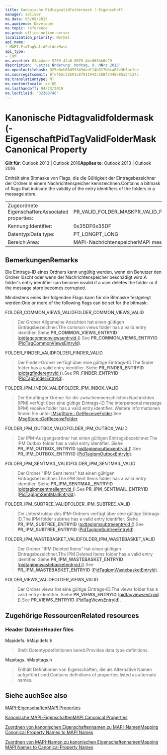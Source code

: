 ```yaml
---
title: Kanonische Pidtagvalidfoldermask (-Eigenschaft
manager: soliver
ms.date: 03/09/2015
ms.audience: Developer
ms.topic: reference
ms.prod: office-online-server
localization_priority: Normal
api_name:
- MAPI.PidTagValidFolderMask
api_type:
- COM
ms.assetid: 83a44aee-5269-42a8-8078-4bc063bb6e29
description: 'Letzte �nderung: Montag, 9. M�rz 2015'
ms.openlocfilehash: 925e0eb60d55349ded114b827b6ca67e3b5ac1ce
ms.sourcegitcommit: 8fe462c32b91c87911942c188f3445e85a54137c
ms.translationtype: MT
ms.contentlocale: de-DE
ms.lasthandoff: 04/23/2019
ms.locfileid: "32360746"
---
```

# <a name="pidtagvalidfoldermask-canonical-property"></a><span data-ttu-id="7811e-103">Kanonische Pidtagvalidfoldermask (-Eigenschaft</span><span class="sxs-lookup"><span data-stu-id="7811e-103">PidTagValidFolderMask Canonical Property</span></span>

  
  
<span data-ttu-id="7811e-104">**Gilt für**: Outlook 2013 | Outlook 2016</span><span class="sxs-lookup"><span data-stu-id="7811e-104">**Applies to**: Outlook 2013 | Outlook 2016</span></span> 
  
<span data-ttu-id="7811e-105">Enthält eine Bitmaske von Flags, die die Gültigkeit der Eintragsbezeichner der Ordner in einem Nachrichtenspeicher kennzeichnen.</span><span class="sxs-lookup"><span data-stu-id="7811e-105">Contains a bitmask of flags that indicate the validity of the entry identifiers of the folders in a message store.</span></span>
  
|||
|:-----|:-----|
|<span data-ttu-id="7811e-106">Zugeordnete Eigenschaften:</span><span class="sxs-lookup"><span data-stu-id="7811e-106">Associated properties:</span></span>  <br/> |<span data-ttu-id="7811e-107">PR_VALID_FOLDER_MASK</span><span class="sxs-lookup"><span data-stu-id="7811e-107">PR_VALID_FOLDER_MASK</span></span>  <br/> |
|<span data-ttu-id="7811e-108">Kennung:</span><span class="sxs-lookup"><span data-stu-id="7811e-108">Identifier:</span></span>  <br/> |<span data-ttu-id="7811e-109">0x35DF</span><span class="sxs-lookup"><span data-stu-id="7811e-109">0x35DF</span></span>  <br/> |
|<span data-ttu-id="7811e-110">Datentyp:</span><span class="sxs-lookup"><span data-stu-id="7811e-110">Data type:</span></span>  <br/> |<span data-ttu-id="7811e-111">PT_LONG</span><span class="sxs-lookup"><span data-stu-id="7811e-111">PT_LONG</span></span>  <br/> |
|<span data-ttu-id="7811e-112">Bereich:</span><span class="sxs-lookup"><span data-stu-id="7811e-112">Area:</span></span>  <br/> |<span data-ttu-id="7811e-113">MAPI-Nachrichtenspeicher</span><span class="sxs-lookup"><span data-stu-id="7811e-113">MAPI message store</span></span>  <br/> |
   
## <a name="remarks"></a><span data-ttu-id="7811e-114">Bemerkungen</span><span class="sxs-lookup"><span data-stu-id="7811e-114">Remarks</span></span>

<span data-ttu-id="7811e-115">Die Eintrags-ID eines Ordners kann ungültig werden, wenn ein Benutzer den Ordner löscht oder wenn der Nachrichtenspeicher beschädigt wird.</span><span class="sxs-lookup"><span data-stu-id="7811e-115">A folder's entry identifier can become invalid if a user deletes the folder or if the message store becomes corrupted.</span></span>
  
<span data-ttu-id="7811e-116">Mindestens eines der folgenden Flags kann für die Bitmaske festgelegt werden:</span><span class="sxs-lookup"><span data-stu-id="7811e-116">One or more of the following flags can be set for the bitmask:</span></span> 
  
<span data-ttu-id="7811e-117">FOLDER_COMMON_VIEWS_VALID</span><span class="sxs-lookup"><span data-stu-id="7811e-117">FOLDER_COMMON_VIEWS_VALID</span></span> 
  
> <span data-ttu-id="7811e-118">Der Ordner Allgemeine Ansichten hat einen gültigen Eintragsbezeichner.</span><span class="sxs-lookup"><span data-stu-id="7811e-118">The common views folder has a valid entry identifier.</span></span> <span data-ttu-id="7811e-119">Siehe **PR_COMMON_VIEWS_ENTRYID** ([pidtagcommonviewsentryid (](pidtagcommonviewsentryid-canonical-property.md)).</span><span class="sxs-lookup"><span data-stu-id="7811e-119">See **PR_COMMON_VIEWS_ENTRYID** ([PidTagCommonViewsEntryId](pidtagcommonviewsentryid-canonical-property.md)).</span></span>
    
<span data-ttu-id="7811e-120">FOLDER_FINDER_VALID</span><span class="sxs-lookup"><span data-stu-id="7811e-120">FOLDER_FINDER_VALID</span></span> 
  
> <span data-ttu-id="7811e-121">Der Finder-Ordner verfügt über eine gültige Eintrags-ID.</span><span class="sxs-lookup"><span data-stu-id="7811e-121">The finder folder has a valid entry identifier.</span></span> <span data-ttu-id="7811e-122">Siehe **PR_FINDER_ENTRYID** ([pidtagfinderentryid (](pidtagfinderentryid-canonical-property.md)).</span><span class="sxs-lookup"><span data-stu-id="7811e-122">See **PR_FINDER_ENTRYID** ([PidTagFinderEntryId](pidtagfinderentryid-canonical-property.md)).</span></span> 
    
<span data-ttu-id="7811e-123">FOLDER_IPM_INBOX_VALID</span><span class="sxs-lookup"><span data-stu-id="7811e-123">FOLDER_IPM_INBOX_VALID</span></span> 
  
> <span data-ttu-id="7811e-124">Der Empfänger Ordner für die zwischenmenschlichen Nachrichten (IPM) verfügt über eine gültige Eintrags-ID.</span><span class="sxs-lookup"><span data-stu-id="7811e-124">The interpersonal message (IPM) receive folder has a valid entry identifier.</span></span> <span data-ttu-id="7811e-125">Weitere Informationen finden Sie unter [IMsgStore:: GetReceiveFolder](imsgstore-getreceivefolder.md).</span><span class="sxs-lookup"><span data-stu-id="7811e-125">See [IMsgStore::GetReceiveFolder](imsgstore-getreceivefolder.md).</span></span> 
    
<span data-ttu-id="7811e-126">FOLDER_IPM_OUTBOX_VALID</span><span class="sxs-lookup"><span data-stu-id="7811e-126">FOLDER_IPM_OUTBOX_VALID</span></span> 
  
> <span data-ttu-id="7811e-127">Der IPM-Ausgangsordner hat einen gültigen Eintragsbezeichner.</span><span class="sxs-lookup"><span data-stu-id="7811e-127">The IPM Outbox folder has a valid entry identifier.</span></span> <span data-ttu-id="7811e-128">Siehe **PR_IPM_OUTBOX_ENTRYID** ([pidtagipmoutboxentryid (](pidtagipmoutboxentryid-canonical-property.md)).</span><span class="sxs-lookup"><span data-stu-id="7811e-128">See **PR_IPM_OUTBOX_ENTRYID** ([PidTagIpmOutboxEntryId](pidtagipmoutboxentryid-canonical-property.md)).</span></span> 
    
<span data-ttu-id="7811e-129">FOLDER_IPM_SENTMAIL_VALID</span><span class="sxs-lookup"><span data-stu-id="7811e-129">FOLDER_IPM_SENTMAIL_VALID</span></span> 
  
> <span data-ttu-id="7811e-130">Der Ordner "IPM Sent Items" hat einen gültigen Eintragsbezeichner.</span><span class="sxs-lookup"><span data-stu-id="7811e-130">The IPM Sent Items folder has a valid entry identifier.</span></span> <span data-ttu-id="7811e-131">Siehe **PR_IPM_SENTMAIL_ENTRYID** ([pidtagipmsentmailentryid (](pidtagipmsentmailentryid-canonical-property.md)).</span><span class="sxs-lookup"><span data-stu-id="7811e-131">See **PR_IPM_SENTMAIL_ENTRYID** ([PidTagIpmSentMailEntryId](pidtagipmsentmailentryid-canonical-property.md)).</span></span>
    
<span data-ttu-id="7811e-132">FOLDER_IPM_SUBTREE_VALID</span><span class="sxs-lookup"><span data-stu-id="7811e-132">FOLDER_IPM_SUBTREE_VALID</span></span> 
  
> <span data-ttu-id="7811e-133">Die Unterstruktur des IPM-Ordners verfügt über eine gültige Eintrags-ID.</span><span class="sxs-lookup"><span data-stu-id="7811e-133">The IPM folder subtree has a valid entry identifier.</span></span> <span data-ttu-id="7811e-134">Siehe **PR_IPM_SUBTREE_ENTRYID** ([pidtagipmsubtreeentryid (](pidtagipmsubtreeentryid-canonical-property.md)).</span><span class="sxs-lookup"><span data-stu-id="7811e-134">See **PR_IPM_SUBTREE_ENTRYID** ([PidTagIpmSubtreeEntryId](pidtagipmsubtreeentryid-canonical-property.md)).</span></span>
    
<span data-ttu-id="7811e-135">FOLDER_IPM_WASTEBASKET_VALID</span><span class="sxs-lookup"><span data-stu-id="7811e-135">FOLDER_IPM_WASTEBASKET_VALID</span></span> 
  
> <span data-ttu-id="7811e-136">Der Ordner "IPM Deleted Items" hat einen gültigen Eintragsbezeichner.</span><span class="sxs-lookup"><span data-stu-id="7811e-136">The IPM Deleted Items folder has a valid entry identifier.</span></span> <span data-ttu-id="7811e-137">Siehe **PR_IPM_WASTEBASKET_ENTRYID** ([pidtagipmwastebasketentryid (](pidtagipmwastebasketentryid-canonical-property.md)).</span><span class="sxs-lookup"><span data-stu-id="7811e-137">See **PR_IPM_WASTEBASKET_ENTRYID** ([PidTagIpmWastebasketEntryId](pidtagipmwastebasketentryid-canonical-property.md)).</span></span>
    
<span data-ttu-id="7811e-138">FOLDER_VIEWS_VALID</span><span class="sxs-lookup"><span data-stu-id="7811e-138">FOLDER_VIEWS_VALID</span></span> 
  
> <span data-ttu-id="7811e-139">Der Ordner views hat eine gültige Eintrags-ID.</span><span class="sxs-lookup"><span data-stu-id="7811e-139">The views folder has a valid entry identifier.</span></span> <span data-ttu-id="7811e-140">Siehe **PR_VIEWS_ENTRYID** ([pidtagviewsentryid (](pidtagviewsentryid-canonical-property.md)).</span><span class="sxs-lookup"><span data-stu-id="7811e-140">See **PR_VIEWS_ENTRYID** ([PidTagViewsEntryId](pidtagviewsentryid-canonical-property.md)).</span></span>
    
## <a name="related-resources"></a><span data-ttu-id="7811e-141">Zugehörige Ressourcen</span><span class="sxs-lookup"><span data-stu-id="7811e-141">Related resources</span></span>

### <a name="header-files"></a><span data-ttu-id="7811e-142">Header Dateien</span><span class="sxs-lookup"><span data-stu-id="7811e-142">Header files</span></span>

<span data-ttu-id="7811e-143">Mapidefs. h</span><span class="sxs-lookup"><span data-stu-id="7811e-143">Mapidefs.h</span></span>
  
> <span data-ttu-id="7811e-144">Stellt Datentypdefinitionen bereit.</span><span class="sxs-lookup"><span data-stu-id="7811e-144">Provides data type definitions.</span></span>
    
<span data-ttu-id="7811e-145">Mapitags. h</span><span class="sxs-lookup"><span data-stu-id="7811e-145">Mapitags.h</span></span>
  
> <span data-ttu-id="7811e-146">Enthält Definitionen von Eigenschaften, die als Alternative Namen aufgeführt sind.</span><span class="sxs-lookup"><span data-stu-id="7811e-146">Contains definitions of properties listed as alternate names.</span></span>
    
## <a name="see-also"></a><span data-ttu-id="7811e-147">Siehe auch</span><span class="sxs-lookup"><span data-stu-id="7811e-147">See also</span></span>



[<span data-ttu-id="7811e-148">MAPI-Eigenschaften</span><span class="sxs-lookup"><span data-stu-id="7811e-148">MAPI Properties</span></span>](mapi-properties.md)
  
[<span data-ttu-id="7811e-149">Kanonische MAPI-Eigenschaften</span><span class="sxs-lookup"><span data-stu-id="7811e-149">MAPI Canonical Properties</span></span>](mapi-canonical-properties.md)
  
[<span data-ttu-id="7811e-150">Zuordnen von kanonischen Eigenschaftennamen zu MAPI-Namen</span><span class="sxs-lookup"><span data-stu-id="7811e-150">Mapping Canonical Property Names to MAPI Names</span></span>](mapping-canonical-property-names-to-mapi-names.md)
  
[<span data-ttu-id="7811e-151">Zuordnen von MAPI-Namen zu kanonischen Eigenschaftennamen</span><span class="sxs-lookup"><span data-stu-id="7811e-151">Mapping MAPI Names to Canonical Property Names</span></span>](mapping-mapi-names-to-canonical-property-names.md)

